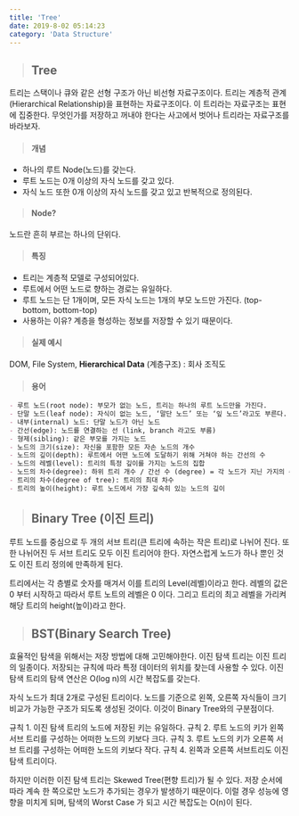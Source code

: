 ```yaml
---
title: 'Tree'
date: 2019-8-02 05:14:23
category: 'Data Structure'
---
```


> ## Tree

트리는 스택이나 큐와 같은 선형 구조가 아닌 비선형 자료구조이다. 트리는 계층적 관계(Hierarchical Relationship)을 표현하는 자료구조이다. 이 트리라는 자료구조는 표현에 집중한다. 무엇인가를 저장하고 꺼내야 한다는 사고에서 벗어나 트리라는 자료구조를 바라보자.

> #### 개념

- 하나의 루트 Node(노드)를 갖는다.
- 루트 노드는 0개 이상의 자식 노드를 갖고 있다.
- 자식 노드 또한 0개 이상의 자식 노드를 갖고 있고 반복적으로 정의된다.

> #### Node?

노드란 흔히 부르는 하나의 단위다.

> #### 특징

- 트리는 계층적 모델로 구성되어있다.
- 루트에서 어떤 노드로 향하는 경로는 유일하다.
- 루트 노드는 단 1개이며, 모든 자식 노드는 1개의 부모 노드만 가진다. (top-bottom, bottom-top)
- 사용하는 이유? 계층을 형성하는 정보를 저장할 수 있기 때문이다.

> #### 실제 예시

DOM, File System, **Hierarchical Data** (계층구조) : 회사 조직도

> #### 용어

```md
- 루트 노드(root node): 부모가 없는 노드, 트리는 하나의 루트 노드만을 가진다.
- 단말 노드(leaf node): 자식이 없는 노드, ‘말단 노드’ 또는 ‘잎 노드’라고도 부른다.
- 내부(internal) 노드: 단말 노드가 아닌 노드
- 간선(edge): 노드를 연결하는 선 (link, branch 라고도 부름)
- 형제(sibling): 같은 부모를 가지는 노드
- 노드의 크기(size): 자신을 포함한 모든 자손 노드의 개수
- 노드의 깊이(depth): 루트에서 어떤 노드에 도달하기 위해 거쳐야 하는 간선의 수
- 노드의 레벨(level): 트리의 특정 깊이를 가지는 노드의 집합
- 노드의 차수(degree): 하위 트리 개수 / 간선 수 (degree) = 각 노드가 지닌 가지의 수
- 트리의 차수(degree of tree): 트리의 최대 차수
- 트리의 높이(height): 루트 노드에서 가장 깊숙히 있는 노드의 깊이
```

> ## Binary Tree (이진 트리)

루트 노드를 중심으로 두 개의 서브 트리(큰 트리에 속하는 작은 트리)로 나뉘어 진다. 또한 나뉘어진 두 서브 트리도 모두 이진 트리어야 한다. 자연스럽게 노드가 하나 뿐인 것도 이진 트리 정의에 만족하게 된다.

트리에서는 각 층별로 숫자를 매겨서 이를 트리의 Level(레벨)이라고 한다. 레벨의 값은 0 부터 시작하고 따라서 루트 노트의 레벨은 0 이다. 그리고 트리의 최고 레벨을 가리켜 해당 트리의 height(높이)라고 한다.

> ## BST(Binary Search Tree)

효율적인 탐색을 위해서는 저장 방법에 대해 고민해야한다. 이진 탐색 트리는 이진 트리의 일종이다. 저장되는 규칙에 따라 특정 데이터의 위치를 찾는데 사용할 수 있다. 이진 탐색 트리의 탐색 연산은 O(log n)의 시간 복잡도를 갖는다.

자식 노드가 최대 2개로 구성된 트리이다. 노드를 기준으로 왼쪽, 오른쪽 자식들이 크기 비교가 가능한 구조가 되도록 생성된 것이다. 이것이 Binary Tree와의 구분점이다.

규칙 1. 이진 탐색 트리의 노드에 저장된 키는 유일하다.
규칙 2. 루트 노드의 키가 왼쪽 서브 트리를 구성하는 어떠한 노드의 키보다 크다.
규칙 3. 루트 노드의 키가 오른쪽 서브 트리를 구성하는 어떠한 노드의 키보다 작다.
규칙 4. 왼쪽과 오른쪽 서브트리도 이진 탐색 트리이다.

하지만 이러한 이진 탐색 트리는 Skewed Tree(편향 트리)가 될 수 있다. 저장 순서에 따라 계속 한 쪽으로만 노드가 추가되는 경우가 발생하기 때문이다. 이럴 경우 성능에 영향을 미치게 되며, 탐색의 Worst Case 가 되고 시간 복잡도는 O(n)이 된다.

